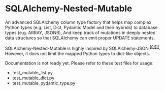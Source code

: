 SQLAlchemy-Nested-Mutable
=========================

An advanced SQLAlchemy column type factory that helps map complex Python types (e.g. List, Dict, Pydantic Model and their hybrids) to database types (e.g. ARRAY, JSONB),
And keep track of mutations in deeply nested data structures so that SQLAlchemy can emit proper UPDATE statements.

SQLAlchemy-Nested-Mutable is highly inspired by SQLAlchemy-JSON <sup>[[0]](https://github.com/edelooff/sqlalchemy-json)</sup><sup>[[1]](https://variable-scope.com/posts/mutation-tracking-in-nested-json-structures-using-sqlalchemy)</sup>. However, it does not limit the mapped Python types to dict-like objects.

Documentation is not ready yet. Please refer to these test files for usage:

* test_mutable_list.py
* test_mutable_dict.py
* test_mutable_pydantic_type.py
